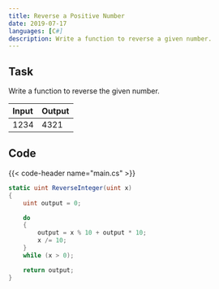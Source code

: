 ```yaml
---
title: Reverse a Positive Number
date: 2019-07-17
languages: [C#]
description: Write a function to reverse a given number.
---
```


## Task

Write a function to reverse the given number.

| Input | Output |
| :---- | :----- |
| 1234  | 4321   |

## Code

{{< code-header name="main.cs" >}}
```csharp
static uint ReverseInteger(uint x) 
{
	uint output = 0;

	do
	{
		output = x % 10 + output * 10;
		x /= 10;
	}
	while (x > 0);

	return output;
}
```
